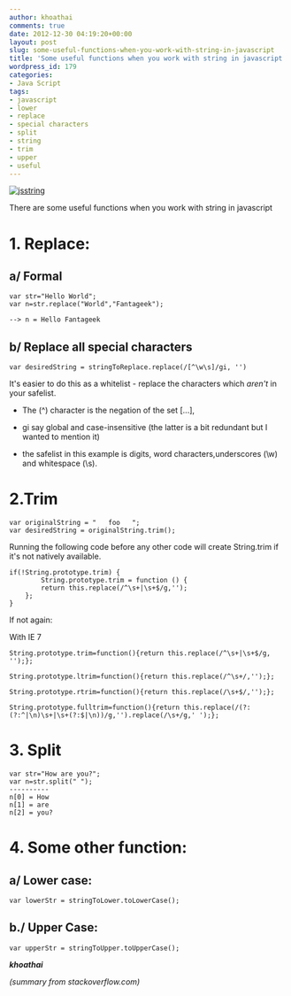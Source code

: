 ```yaml
---
author: khoathai
comments: true
date: 2012-12-30 04:19:20+00:00
layout: post
slug: some-useful-functions-when-you-work-with-string-in-javascript
title: 'Some useful functions when you work with string in javascript '
wordpress_id: 179
categories:
- Java Script
tags:
- javascript
- lower
- replace
- special characters
- split
- string
- trim
- upper
- useful
---
```


[![jsstring](http://www.fantageek.com/wp-content/uploads/2012/12/jsstring-300x262.png)](http://www.fantageek.com/?attachment_id=180)




There are some useful functions when you work with string in javascript





# 1. Replace:




## a/ Formal



    
    var str="Hello World";
    var n=str.replace("World","Fantageek");
    
    --> n = Hello Fantageek




## b/ Replace all special characters



    
    var desiredString = stringToReplace.replace(/[^\w\s]/gi, '')


It's easier to do this as a whitelist - replace the characters which _aren't_ in your safelist.



	
  * The (^) character is the negation of the set [...],

	
  * gi say global and case-insensitive (the latter is a bit redundant but I wanted to mention it)

	
  * the safelist in this example is digits, word characters,underscores (\w) and whitespace (\s).




# 2.Trim



    
    var originalString = "   foo   ";
    var desiredString = originalString.trim();


Running the following code before any other code will create String.trim if it's not natively available.

    
    if(!String.prototype.trim) {
            String.prototype.trim = function () {
            return this.replace(/^\s+|\s+$/g,'');
        };
    }


If not again:

With IE 7

    
    String.prototype.trim=function(){return this.replace(/^\s+|\s+$/g, '');};
    
    String.prototype.ltrim=function(){return this.replace(/^\s+/,'');};
    
    String.prototype.rtrim=function(){return this.replace(/\s+$/,'');};
    
    String.prototype.fulltrim=function(){return this.replace(/(?:(?:^|\n)\s+|\s+(?:$|\n))/g,'').replace(/\s+/g,' ');};




# 3. Split



    
    var str="How are you?";
    var n=str.split(" ");
    ----------
    n[0] = How
    n[1] = are
    n[2] = you?




# 4. Some other function:




## a/ Lower case:



    
    var lowerStr = stringToLower.toLowerCase();




## b./ Upper Case:



    
    var upperStr = stringToUpper.toUpperCase();




_**khoathai**_




_(summary from stackoverflow.com)_
